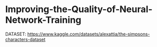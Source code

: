 # Improving-the-Quality-of-Neural-Network-Training
DATASET:   https://www.kaggle.com/datasets/alexattia/the-simpsons-characters-dataset
